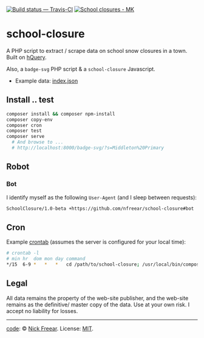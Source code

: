 [![Build status — Travis-CI][travis-icon]][travis]
[![School closures - MK][badge]][stat]

# school-closure

A PHP script to extract / scrape data on school snow closures in a town.
Built on [hQuery][].

Also, a `badge-svg` PHP script & a `school-closure` Javascript.

 * Example data: [index.json][]

## Install .. test

```sh
composer install && composer npm-install
composer copy-env
composer cron
composer test
composer serve
  # And browse to ...
  # http://localhost:8000/badge-svg/?s=Middleton%20Primary
```

## Robot

### Bot

I identify myself as the following `User-Agent` (and I sleep between requests):

```md
SchoolClosure/1.0-beta +https://github.com/nfreear/school-closure#bot
```

## Cron

Example [crontab][] (assumes the server is configured for your local time):

```sh
# crontab -l
# min hr  dom mon day command
*/15  6-9 *   *   *   cd /path/to/school-closure; /usr/local/bin/composer cron >/dev/null 2>&1
```

## Legal

All data remains the property of the web-site publisher,
and the web-site remains as the definitive/ master copy of the data.
Use at your own risk.
I accept no liability for losses.

---
[code][gh]: © [Nick Freear][]. License: [MIT][].


[Nick Freear]: https://twitter.com/nfreear
[mit]: https://nfreear.mit-license.org/2017
[hQuery]: https://github.com/duzun/hQuery.php "duzun/hQuery.php"
[gh]: https://github.com/nfreear/school-closure
[travis]: https://travis-ci.org/nfreear/school-closure "Build status — Travis-CI"
[travis-icon]: https://travis-ci.org/nfreear/school-closure.svg
[index.json]: http://iet-embed-acct.open.ac.uk/dev/school-closure/index.json
[badge]: http://iet-embed-acct.open.ac.uk/dev/school-closure/badge-svg/?abbr=MP
[stat]: https://www.milton-keynes.gov.uk/closures?page=8#results
  "School closures - Milton Keynes"

[cront-0]: https://crontab.guru/#*/10_6-9_*_*_*__cd_path;_composer_cron
[crontab]: https://crontab.guru/#*/15_6-9_*_*_*
  "crontab.guru ~ “At every 15th minute past every hour from 6 through 9.” "

[End]: //.
